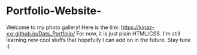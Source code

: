 # Portfolio-Website-
Welcome to my photo gallery!
Here is the link: https://kinaz-xxr.github.io/Dats_Portfolio/
For now, it is just plain HTML/CSS. I'm still learning new cool stuffs that hopefully I can add on in the future. Stay tune :)

